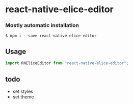 # react-native-elice-editor

### Mostly automatic installation

`$ npm i --save react-native-elice-editor`

## Usage

```javascript
import RNEliceEditor from "react-native-elice-editor";
```

## todo

- set styles
- set theme
